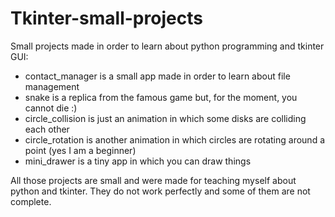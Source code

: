 # Tkinter-small-projects
Small projects made in order to learn about python programming and tkinter GUI:
- contact_manager is a small app made in order to learn about file management
- snake is a replica from the famous game but, for the moment, you cannot die :)
- circle_collision is just an animation in which some disks are colliding each other
- circle_rotation is another animation in which circles are rotating around a point (yes I am a beginner)
- mini_drawer is a tiny app in which you can draw things

All those projects are small and were made for teaching myself about python and tkinter.
They do not work perfectly and some of them are not complete.
